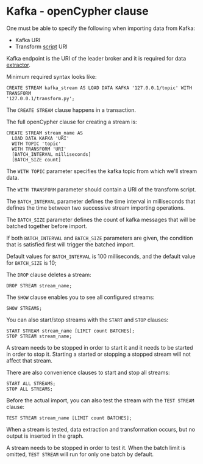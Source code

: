 # Kafka - openCypher clause

One must be able to specify the following when importing data from Kafka:
* Kafka URI
* Transform [script](transform.md) URI


Kafka endpoint is the URI of the leader broker and it is required for data
[extractor](extractor.md).

Minimum required syntax looks like:
```opencypher
CREATE STREAM kafka_stream AS LOAD DATA KAFKA '127.0.0.1/topic' WITH TRANSFORM
'127.0.0.1/transform.py';
```

The `CREATE STREAM` clause happens in a transaction.

The full openCypher clause for creating a stream is:
```opencypher
CREATE STREAM stream_name AS
  LOAD DATA KAFKA 'URI'
  WITH TOPIC 'topic'
  WITH TRANSFORM 'URI'
  [BATCH_INTERVAL milliseconds]
  [BATCH_SIZE count]
```

The `WITH TOPIC` parameter specifies the kafka topic from which we'll stream
data.

The `WITH TRANSFORM` parameter should contain a URI of the transform script.

The `BATCH_INTERVAL` parameter defines the time interval in milliseconds
that defines the time between two successive stream importing operations.

The `BATCH_SIZE` parameter defines the count of kafka messages that will be
batched together before import.

If both `BATCH_INTERVAL` and `BATCH_SIZE` parameters are given, the condition
that is satisfied first will trigger the batched import.

Default values for `BATCH_INTERVAL` is 100 milliseconds, and the default value
for `BATCH_SIZE` is 10;

The `DROP` clause deletes a stream:
```opencypher
DROP STREAM stream_name;
```

The `SHOW` clause enables you to see all configured streams:
```opencypher
SHOW STREAMS;
```

You can also start/stop streams with the `START` and `STOP` clauses:
```opencypher
START STREAM stream_name [LIMIT count BATCHES];
STOP STREAM stream_name;
```
A stream needs to be stopped in order to start it and it needs to be started in
order to stop it. Starting a started or stopping a stopped stream will not
affect that stream.

There are also convenience clauses to start and stop all streams:
```opencypher
START ALL STREAMS;
STOP ALL STREAMS;
```


Before the actual import, you can also test the stream with the `TEST
STREAM` clause:
```opencypher
TEST STREAM stream_name [LIMIT count BATCHES];
```
When a stream is tested, data extraction and transformation occurs, but no
output is inserted in the graph.

A stream needs to be stopped in order to test it. When the batch limit is
omitted, `TEST STREAM` will run for only one batch by default.
